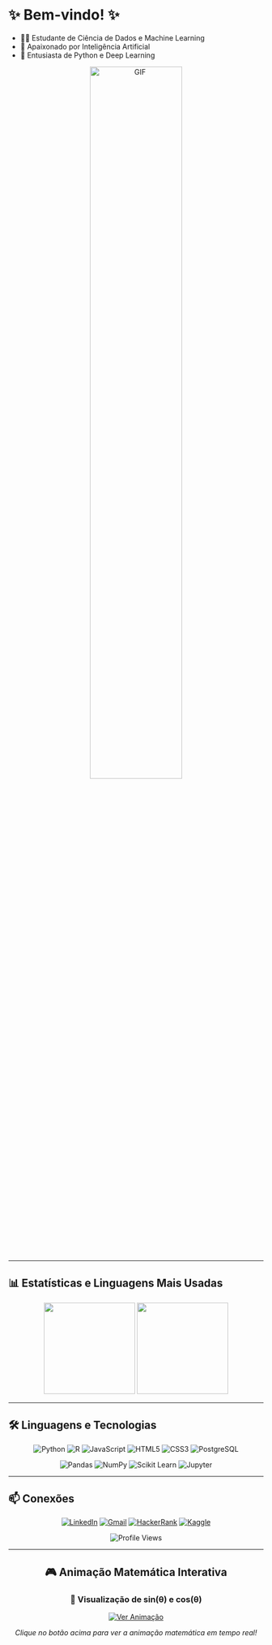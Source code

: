 # ✨ Bem-vindo! ✨

- 👨‍💻 Estudante de Ciência de Dados e Machine Learning
- 🤖 Apaixonado por Inteligência Artificial
- 🐍 Entusiasta de Python e Deep Learning

<!-- Coloque aqui o link do seu segundo GIF -->
<div align="center">
<img src="https://imgur.com/LNLxajc" width="60%" alt="GIF"/>
</div>

---

## 📊 Estatísticas e Linguagens Mais Usadas

<div align="center">
  
<img height="180em" src="https://github-readme-stats.vercel.app/api?username=HenriMafra&show_icons=true&theme=radical&hide_border=true&bg_color=0D1117&title_color=00D9FF&icon_color=00D9FF&text_color=FFFFFF" />
<img height="180em" src="https://github-readme-stats.vercel.app/api/top-langs/?username=HenriMafra&layout=compact&theme=radical&hide_border=true&bg_color=0D1117&title_color=00D9FF&text_color=FFFFFF&langs_count=6" />

</div>

---

## 🛠️ Linguagens e Tecnologias

<div align="center">

![Python](https://img.shields.io/badge/Python-FFD43B?style=for-the-badge&logo=python&logoColor=blue)
![R](https://img.shields.io/badge/R-276DC3?style=for-the-badge&logo=r&logoColor=white)
![JavaScript](https://img.shields.io/badge/JavaScript-F7DF1E?style=for-the-badge&logo=javascript&logoColor=black)
![HTML5](https://img.shields.io/badge/HTML5-E34F26?style=for-the-badge&logo=html5&logoColor=white)
![CSS3](https://img.shields.io/badge/CSS3-1572B6?style=for-the-badge&logo=css3&logoColor=white)
![PostgreSQL](https://img.shields.io/badge/PostgreSQL-316192?style=for-the-badge&logo=postgresql&logoColor=white)

![Pandas](https://img.shields.io/badge/Pandas-150458?style=for-the-badge&logo=pandas&logoColor=white)
![NumPy](https://img.shields.io/badge/NumPy-013243?style=for-the-badge&logo=numpy&logoColor=white)
![Scikit Learn](https://img.shields.io/badge/Scikit_Learn-F7931E?style=for-the-badge&logo=scikit-learn&logoColor=white)
![Jupyter](https://img.shields.io/badge/Jupyter-F37626?style=for-the-badge&logo=jupyter&logoColor=white)

</div>

---

## 📫 Conexões

<div align="center">

[![LinkedIn](https://img.shields.io/badge/LinkedIn-0077B5?style=for-the-badge&logo=linkedin&logoColor=white)](https://www.linkedin.com/in/henri-felipe-marques-mafra-961538352/)
[![Gmail](https://img.shields.io/badge/Gmail-D14836?style=for-the-badge&logo=gmail&logoColor=white)](mailto:henri.afly@gmail.com)
[![HackerRank](https://img.shields.io/badge/HackerRank-00EA64?style=for-the-badge&logo=hackerrank&logoColor=black)](https://www.hackerrank.com/profile/henri_afly)
[![Kaggle](https://img.shields.io/badge/Kaggle-20BEFF?style=for-the-badge&logo=kaggle&logoColor=white)](https://www.kaggle.com/henrimafra)

![Profile Views](https://komarev.com/ghpvc/?username=HR-D5-AI&color=00D9FF&style=for-the-badge&label=VISUALIZAÇÕES)

</div>

---

<div align="center">

## 🎮 Animação Matemática Interativa

### 📐 Visualização de sin(θ) e cos(θ)

<a href="https://hr-d5-ai.github.io/animacao-matematica/" target="_blank">
  <img src="https://img.shields.io/badge/VER_ANIMAÇÃO_AO_VIVO-9333ea?style=for-the-badge&logo=github&logoColor=white" alt="Ver Animação"/>
</a>

*Clique no botão acima para ver a animação matemática em tempo real!*

</div>
